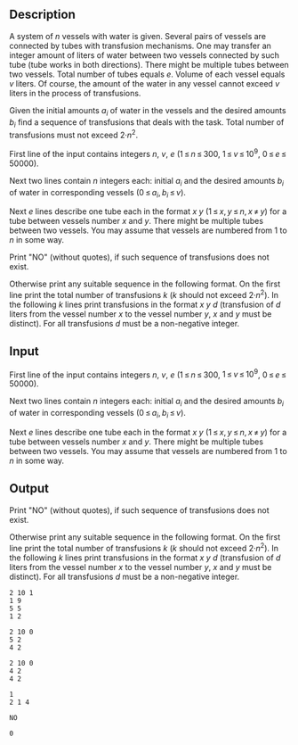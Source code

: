 ## Description

<div><p>A system of <span class="tex-span"><i>n</i></span> vessels with water is given. Several pairs of vessels are connected by tubes with transfusion mechanisms. One may transfer an integer amount of liters of water between two vessels connected by such tube (tube works in both directions). There might be multiple tubes between two vessels. Total number of tubes equals <span class="tex-span"><i>e</i></span>. Volume of each vessel equals <span class="tex-span"><i>v</i></span> liters. Of course, the amount of the water in any vessel cannot exceed <span class="tex-span"><i>v</i></span> liters in the process of transfusions.</p><p>Given the initial amounts <span class="tex-span"><i>a</i><sub class="lower-index"><i>i</i></sub></span> of water in the vessels and the desired amounts <span class="tex-span"><i>b</i><sub class="lower-index"><i>i</i></sub></span> find a sequence of transfusions that deals with the task. Total number of transfusions must not exceed <span class="tex-span">2·<i>n</i><sup class="upper-index">2</sup></span>.</p></div><div class="input-specification"><p>First line of the input contains integers <span class="tex-span"><i>n</i></span>, <span class="tex-span"><i>v</i></span>, <span class="tex-span"><i>e</i></span> (<span class="tex-span">1 ≤ <i>n</i> ≤ 300</span>, <span class="tex-span">1 ≤ <i>v</i> ≤ 10<sup class="upper-index">9</sup></span>, <span class="tex-span">0 ≤ <i>e</i> ≤ 50000</span>).</p><p>Next two lines contain <span class="tex-span"><i>n</i></span> integers each: initial <span class="tex-span"><i>a</i><sub class="lower-index"><i>i</i></sub></span> and the desired amounts <span class="tex-span"><i>b</i><sub class="lower-index"><i>i</i></sub></span> of water in corresponding vessels (<span class="tex-span">0 ≤ <i>a</i><sub class="lower-index"><i>i</i></sub>, <i>b</i><sub class="lower-index"><i>i</i></sub> ≤ <i>v</i></span>).</p><p>Next <span class="tex-span"><i>e</i></span> lines describe one tube each in the format <span class="tex-span"><i>x</i></span> <span class="tex-span"><i>y</i></span> (<span class="tex-span">1 ≤ <i>x</i>, <i>y</i> ≤ <i>n</i>, <i>x</i> ≠ <i>y</i></span>) for a tube between vessels number <span class="tex-span"><i>x</i></span> and <span class="tex-span"><i>y</i></span>. There might be multiple tubes between two vessels. You may assume that vessels are numbered from 1 to <span class="tex-span"><i>n</i></span> in some way.</p></div><div class="output-specification"><p>Print "<span class="tex-font-style-tt">NO</span>" (without quotes), if such sequence of transfusions does not exist.</p><p>Otherwise print any suitable sequence in the following format. On the first line print the total number of transfusions <span class="tex-span"><i>k</i></span> (<span class="tex-span"><i>k</i></span> should not exceed <span class="tex-span">2·<i>n</i><sup class="upper-index">2</sup></span>). In the following <span class="tex-span"><i>k</i></span> lines print transfusions in the format <span class="tex-span"><i>x</i></span>&nbsp;<span class="tex-span"><i>y</i></span>&nbsp;<span class="tex-span"><i>d</i></span> (transfusion of <span class="tex-span"><i>d</i></span> liters from the vessel number <span class="tex-span"><i>x</i></span> to the vessel number <span class="tex-span"><i>y</i></span>, <span class="tex-span"><i>x</i></span> and <span class="tex-span"><i>y</i></span> must be distinct). For all transfusions <span class="tex-span"><i>d</i></span> must be a non-negative integer.</p></div>

## Input

<p>First line of the input contains integers <span class="tex-span"><i>n</i></span>, <span class="tex-span"><i>v</i></span>, <span class="tex-span"><i>e</i></span> (<span class="tex-span">1 ≤ <i>n</i> ≤ 300</span>, <span class="tex-span">1 ≤ <i>v</i> ≤ 10<sup class="upper-index">9</sup></span>, <span class="tex-span">0 ≤ <i>e</i> ≤ 50000</span>).</p><p>Next two lines contain <span class="tex-span"><i>n</i></span> integers each: initial <span class="tex-span"><i>a</i><sub class="lower-index"><i>i</i></sub></span> and the desired amounts <span class="tex-span"><i>b</i><sub class="lower-index"><i>i</i></sub></span> of water in corresponding vessels (<span class="tex-span">0 ≤ <i>a</i><sub class="lower-index"><i>i</i></sub>, <i>b</i><sub class="lower-index"><i>i</i></sub> ≤ <i>v</i></span>).</p><p>Next <span class="tex-span"><i>e</i></span> lines describe one tube each in the format <span class="tex-span"><i>x</i></span> <span class="tex-span"><i>y</i></span> (<span class="tex-span">1 ≤ <i>x</i>, <i>y</i> ≤ <i>n</i>, <i>x</i> ≠ <i>y</i></span>) for a tube between vessels number <span class="tex-span"><i>x</i></span> and <span class="tex-span"><i>y</i></span>. There might be multiple tubes between two vessels. You may assume that vessels are numbered from 1 to <span class="tex-span"><i>n</i></span> in some way.</p>

## Output

<p>Print "<span class="tex-font-style-tt">NO</span>" (without quotes), if such sequence of transfusions does not exist.</p><p>Otherwise print any suitable sequence in the following format. On the first line print the total number of transfusions <span class="tex-span"><i>k</i></span> (<span class="tex-span"><i>k</i></span> should not exceed <span class="tex-span">2·<i>n</i><sup class="upper-index">2</sup></span>). In the following <span class="tex-span"><i>k</i></span> lines print transfusions in the format <span class="tex-span"><i>x</i></span>&nbsp;<span class="tex-span"><i>y</i></span>&nbsp;<span class="tex-span"><i>d</i></span> (transfusion of <span class="tex-span"><i>d</i></span> liters from the vessel number <span class="tex-span"><i>x</i></span> to the vessel number <span class="tex-span"><i>y</i></span>, <span class="tex-span"><i>x</i></span> and <span class="tex-span"><i>y</i></span> must be distinct). For all transfusions <span class="tex-span"><i>d</i></span> must be a non-negative integer.</p>





```input1
2 10 1
1 9
5 5
1 2

```




```input2
2 10 0
5 2
4 2

```




```input3
2 10 0
4 2
4 2

```




```output1
1
2 1 4

```




```output2
NO

```




```output3
0

```


